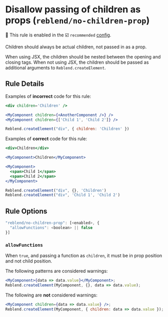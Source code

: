 # Disallow passing of children as props (`reblend/no-children-prop`)

💼 This rule is enabled in the ☑️ `recommended` [config](https://github.com/scyberLink/eslint-plugin-reblend/#shareable-configs).

<!-- end auto-generated rule header -->

Children should always be actual children, not passed in as a prop.

When using JSX, the children should be nested between the opening and closing
tags. When not using JSX, the children should be passed as additional
arguments to `Reblend.createElement`.

## Rule Details

Examples of **incorrect** code for this rule:

```jsx
<div children='Children' />

<MyComponent children={<AnotherComponent />} />
<MyComponent children={['Child 1', 'Child 2']} />

Reblend.createElement("div", { children: 'Children' })
```

Examples of **correct** code for this rule:

```jsx
<div>Children</div>

<MyComponent>Children</MyComponent>

<MyComponent>
  <span>Child 1</span>
  <span>Child 2</span>
</MyComponent>

Reblend.createElement("div", {}, 'Children')
Reblend.createElement("div", 'Child 1', 'Child 2')
```

## Rule Options

```js
"reblend/no-children-prop": [<enabled>, {
  "allowFunctions": <boolean> || false
}]
```

### `allowFunctions`

When `true`, and passing a function as `children`, it must be in prop position and not child position.

The following patterns are considered warnings:

```jsx
<MyComponent>{data => data.value}</MyComponent>;
Reblend.createElement(MyComponent, {}, data => data.value);
```

The following are **not** considered warnings:

```jsx
<MyComponent children={data => data.value} />;
Reblend.createElement(MyComponent, { children: data => data.value });
```
